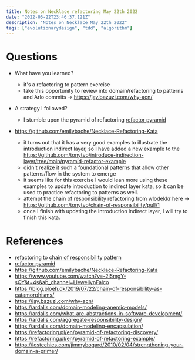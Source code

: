 ```yaml
---
title: Notes on Necklace refactoring May 22th 2022
date: "2022-05-22T23:46:37.121Z"
description: "Notes on Necklace May 22th 2022"
tags: ["evolutionarydesign", "tdd", "algorithm"]
---
```


# Questions
- What have you learned?
  - it's a refactoring to pattern exercise
  - take this opportunity to review into domain/refactoring to patterns and Arlo commits -> https://jay.bazuzi.com/why-acn/

- A strategy I followed?
  - I stumble upon the pyramid of refactoring [refactor pyramid](https://www.udemy.com/course/pyramid-of-refactoring-java-interpreter-factories/learn/lecture/17510056#overview)
- https://github.com/emilybache/Necklace-Refactoring-Kata
    - it turns out that it has a very good examples to illustrate the introduction indirect layer, so I have added a new example to the https://github.com/tonytvo/introduce-indirection-layer/tree/main/pyramid-refactor-example
    - didn't realize it such a foundational patterns that allow other patterns/flow in the system to emerge
  - it seems like for this exercise I would lean more using these examples to update introduction to indirect layer kata, so it can be used to practice refactoring to patterns as well.
  - attempt the chain of responsibility refactoring from wlodekkr here -> https://github.com/tonytvo/chain-of-responsibility/pull/1
  - once I finish with updating the introduction indirect layer, I will try to finish this kata.

# References
- [refactoring to chain of responsibility pattern](https://www.udemy.com/course/pyramid-of-refactoring-java-chain-of-poker-hands/?referralCode=AEBB17F034F9012157F6)
- [refactor pyramid](https://www.udemy.com/course/pyramid-of-refactoring-java-interpreter-factories/learn/lecture/17510056#overview)
- https://github.com/emilybache/Necklace-Refactoring-Kata
- https://www.youtube.com/watch?v=-2I5mgY-sQY&t=4s&ab_channel=LlewellynFalco
- https://blog.ploeh.dk/2019/07/22/chain-of-responsibility-as-catamorphisms/
- https://jay.bazuzi.com/why-acn/
- https://ardalis.com/domain-modeling-anemic-models/
- https://ardalis.com/what-are-abstractions-in-software-development/
- https://ardalis.com/aggregate-responsibility-design/
- https://ardalis.com/domain-modeling-encapsulation/
- https://refactoring.pl/en/pyramid-of-refactoring-discovery/
- https://refactoring.pl/en/pyramid-of-refactoring-example/
- https://lostechies.com/jimmybogard/2010/02/04/strengthening-your-domain-a-primer/